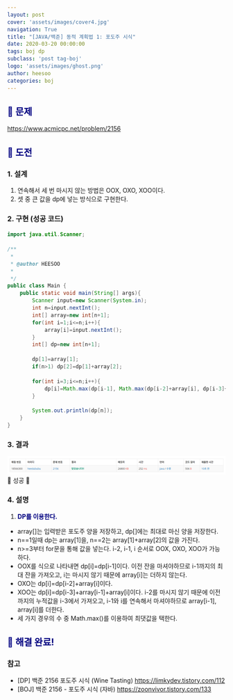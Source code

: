 ```yaml
---
layout: post
cover: 'assets/images/cover4.jpg'
navigation: True
title: "[JAVA/백준] 동적 계획법 1: 포도주 시식"
date: 2020-03-20 00:00:00
tags: boj dp
subclass: 'post tag-boj'
logo: 'assets/images/ghost.png'
author: heesoo
categories: boj
---
```

## <span style="color:navy">👀 문제</span>
<https://www.acmicpc.net/problem/2156>

## <span style="color:navy">👊 도전</span>

### 1. 설계
1. 연속해서 세 번 마시지 않는 방법은 OOX, OXO, XOO이다.
2. 셋 중 큰 값을 dp에 넣는 방식으로 구현한다.

### 2. 구현 (성공 코드)
```java
import java.util.Scanner;

/**
 * 
 * @author HEESOO
 *
 */
public class Main {
	public static void main(String[] args){
		Scanner input=new Scanner(System.in);
		int n=input.nextInt();
		int[] array=new int[n+1];
		for(int i=1;i<=n;i++){
			array[i]=input.nextInt();			
		}
		int[] dp=new int[n+1];
		
		dp[1]=array[1];
		if(n>1) dp[2]=dp[1]+array[2];
		
		for(int i=3;i<=n;i++){
			dp[i]=Math.max(dp[i-1], Math.max(dp[i-2]+array[i], dp[i-3]+array[i-1]+array[i]));
		}
		
		System.out.println(dp[n]);
	}
}
 ```

### 3. 결과
![실행결과](./assets/images/200320_1.PNG)
🤟 성공 🤟  

### 4. 설명
1. **<span style="color:navy">DP를 이용한다.</span>**
- array[]는 입력받은 포도주 양을 저장하고, dp[]에는 최대로 마신 양을 저장한다.
- n==1일때 dp는  array[1]을, n==2는 array[1]+array[2]의 값을 가진다.
- n>=3부터 for문을 통해 값을 넣는다. i-2, i-1, i 순서로 OOX, OXO, XOO가 가능하다. 
- OOX를 식으로 나타내면 dp[i]=dp[i-1]이다. 이전 잔을 마셔야하므로 i-1까지의 최대 잔을 가져오고, i는 마시지 않기 때문에 array[i]는 더하지 않는다.
- OXO는 dp[i]=dp[i-2]+array[i]이다.
- XOO는 dp[i]=dp[i-3]+array[i-1]+array[i]이다. i-2를 마시지 않기 때문에 이전까지의 누적값을 i-3에서 가져오고, i-1와 i를 연속해서 마셔야하므로 array[i-1], array[i]를 더한다.
- 세 가지 경우의 수 중 Math.max()를 이용하여 최댓값을 택한다.

## <span style="color:navy">👏 해결 완료!</span>

### 참고
- [DP] 백준 2156 포도주 시식 (Wine Tasting) <https://limkydev.tistory.com/112>
- [BOJ] 백준 2156 - 포도주 시식 (자바) <https://zoonvivor.tistory.com/133>
